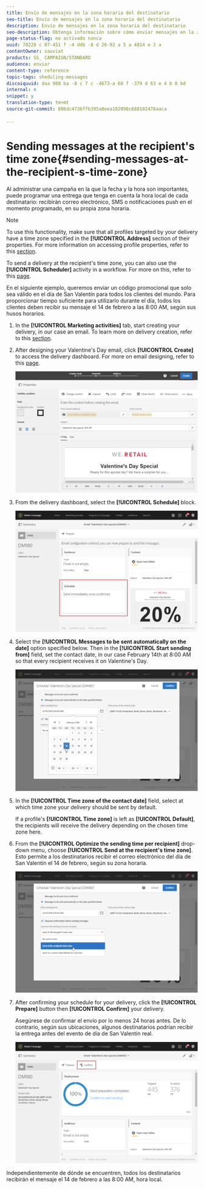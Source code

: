 ```yaml
---
title: Envío de mensajes en la zona horaria del destinatario
seo-title: Envío de mensajes en la zona horaria del destinatario
description: Envío de mensajes en la zona horaria del destinatario
seo-description: Obtenga información sobre cómo enviar mensajes en la zona horaria del destinatario.
page-status-flag: no activado nunca
uuid: 70228 c 07-451 f -4 ddb -8 d 26-92 a 5 a 4814 e 3 a
contentOwner: sauviat
products: SG_ CAMPAIGN/STANDARD
audience: enviar
content-type: reference
topic-tags: sheduling-messages
discoiquuid: daa 980 ba -8 c 7 c -4673-a 68 f -379 d 63 e 4 b 8 bd
internal: n
snippet: y
translation-type: tm+mt
source-git-commit: 806dc4736ffb395a0eea102090c688102478aaca

---
```



# Sending messages at the recipient's time zone{#sending-messages-at-the-recipient-s-time-zone}

Al administrar una campaña en la que la fecha y la hora son importantes, puede programar una entrega que tenga en cuenta la hora local de cada destinatario: recibirán correo electrónico, SMS o notificaciones push en el momento programado, en su propia zona horaria.

>[!NOTE]
>
>To use this functionality, make sure that all profiles targeted by your delivery have a time zone specified in the **[!UICONTROL Address]** section of their properties. For more information on accessing profile properties, refer to this [section](../../audiences/using/editing-profiles.md).

To send a delivery at the recipient's time zone, you can also use the **[!UICONTROL Scheduler]** activity in a workflow. For more on this, refer to this [page](../../automating/using/scheduler.md).

En el siguiente ejemplo, queremos enviar un código promocional que solo sea válido en el día de San Valentín para todos los clientes del mundo. Para proporcionar tiempo suficiente para utilizarlo durante el día, todos los clientes deben recibir su mensaje el 14 de febrero a las 8:00 AM, según sus husos horarios.

1. In the **[!UICONTROL Marketing activities]** tab, start creating your delivery, in our case an email. To learn more on delivery creation, refer to this [section](../../channels/using/creating-an-email.md).
1. After designing your Valentine's Day email, click **[!UICONTROL Create]** to access the delivery dashboard. For more on email designing, refer to this [page](../../designing/using/example--email-personalization.md).

   ![](assets/send-time_opt_valentine_1.png)

1. From the delivery dashboard, select the **[!UICONTROL Schedule]** block.

   ![](assets/send-time_opt_valentine_2.png)

1. Select the **[!UICONTROL Messages to be sent automatically on the date]** option specified below. Then in the **[!UICONTROL Start sending from]** field, set the contact date, in our case February 14th at 8:00 AM so that every recipient receives it on Valentine's Day.

   ![](assets/send-time_opt_valentine.png)

1. In the **[!UICONTROL Time zone of the contact date]** field, select at which time zone your delivery should be sent by default.

   If a profile's **[!UICONTROL Time zone]** is left as **[!UICONTROL Default]**, the recipients will receive the delivery depending on the chosen time zone here.

1. From the **[!UICONTROL Optimize the sending time per recipient]** drop-down menu, choose **[!UICONTROL Send at the recipient's time zone]**. Esto permite a los destinatarios recibir el correo electrónico del día de San Valentín el 14 de febrero, según su zona horaria.

   ![](assets/send-time_opt_valentine_3.png)

1. After confirming your schedule for your delivery, click the **[!UICONTROL Prepare]** button then **[!UICONTROL Confirm]** your delivery.

   Asegúrese de confirmar el envío por lo menos 24 horas antes. De lo contrario, según sus ubicaciones, algunos destinatarios podrían recibir la entrega antes del evento de día de San Valentín real.

   ![](assets/send-time_opt_valentine_4.png)

Independientemente de dónde se encuentren, todos los destinatarios recibirán el mensaje el 14 de febrero a las 8:00 AM, hora local.
